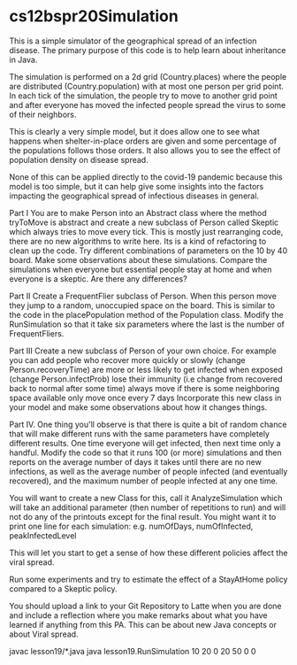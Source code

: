 # cs12bspr20Simulation

This is a simple simulator of the geographical spread of an infection disease.
The primary purpose of this code is to help learn about inheritance in Java.

The simulation is performed on a 2d grid (Country.places) where the people are distributed (Country.population)
with at most one person per grid point.  In each tick of the simulation, the people try to move to another
grid point and after everyone has moved the infected people spread the virus to some of their neighbors.

This is clearly a very simple model, but it does allow one to see what happens when shelter-in-place orders are given
and some percentage of the populations follows those orders. It also allows you to see the effect of population density
on disease spread.  

None of this can be applied directly to the covid-19 pandemic because this model is too simple,
but it can help give some insights into the factors impacting the geographical spread of infectious diseases in general.

Part I
You are to make Person into an Abstract class where the method tryToMove is abstract
and create a new subclass of Person called Skeptic which always tries to move every tick.
This is mostly just rearranging code, there are no new algorithms to write here. Its is a kind of
refactoring to clean up the code.
Try different combinations of parameters on the 10 by 40 board.
Make some observations about these simulations.
Compare the simulations when everyone but essential people stay at home
and when everyone is a skeptic. Are there any differences?

Part II
Create a FrequentFlier subclass of Person. When this person move they jump to a random, unoccupied
space on the board. This is similar to the code in the placePopulation method of the Population class.
Modify the RunSimulation so that it take six parameters where the last is the number of FrequentFliers.

Part III
Create a new subclass of Person of your own choice.  For example you can add people who
recover more quickly or slowly (change Person.recoveryTime)
are more or less likely to get infected when exposed (change Person.infectProb)
lose their immunity (i.e change from recovered back to normal after some time)
always move if there is some neighboring space available
only move once every 7 days
Incorporate this new class in your model and make some observations about how it changes things.

Part IV.
One thing you'll observe is that there is quite a bit of random chance that will make different runs with the same parameters have completely different results. One time everyone will get infected, then next time only a handful.  Modify the code so that it runs 100 (or more) simulations and then reports on the average number of days it takes until there are no new infections, as well as the average number of people infected (and eventually recovered), and the maximum number of people infected at any one time.

You will want to create a new Class for this, call it AnalyzeSimulation which will
take an additional parameter (then number of repetitions to run) and will not do any of the printouts except for the final result.  You might want it to print one line for each simulation:
e.g. numOfDays, numOfInfected, peakInfectedLevel

This will let you start to get a sense of how these different policies affect the viral spread.

Run some experiments and try to estimate the effect of a StayAtHome policy compared to a Skeptic policy.

You should upload a link to your Git Repository to Latte when you are done and include a reflection where you make remarks about what you have learned if anything from this PA. This can be about new Java concepts or about Viral spread.

javac lesson19/*.java
java lesson19.RunSimulation 10 20 0 20 50 0 0
